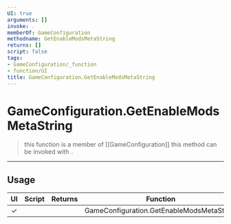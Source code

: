 ```yaml
---
UI: true
arguments: []
invoke: .
memberOf: GameConfiguration
methodname: GetEnableModsMetaString
returns: []
script: false
tags:
- GameConfiguration/_function
- function/UI
title: GameConfiguration.GetEnableModsMetaString
---
```

# GameConfiguration.GetEnableModsMetaString
> this function is a member of [[GameConfiguration]]
> this method can be invoked with `.`
-----
## Usage
|  UI | Script | Returns | Function | Arguments |
|:---:|:------:|-------:|:--------:|:---------|
|✓| ||GameConfiguration.GetEnableModsMetaString||
